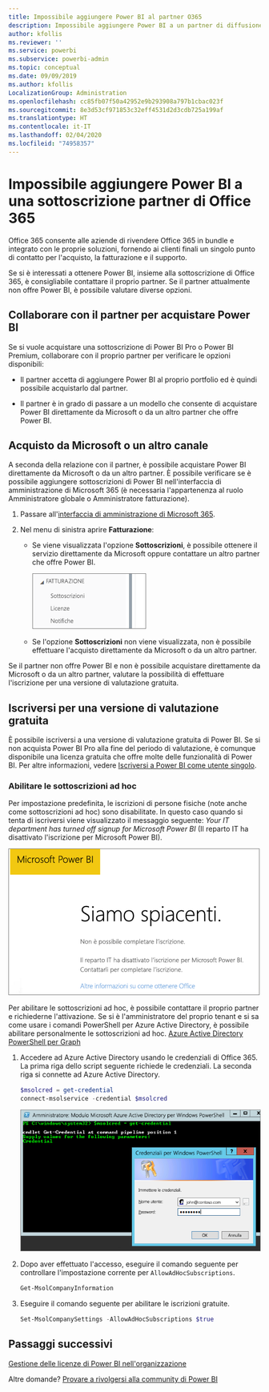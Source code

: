 ```yaml
---
title: Impossibile aggiungere Power BI al partner O365
description: Impossibile aggiungere Power BI a un partner di diffusione di Office 365. Il modello diffuso su diversi canali è un modello di acquisto usato da Office 365.
author: kfollis
ms.reviewer: ''
ms.service: powerbi
ms.subservice: powerbi-admin
ms.topic: conceptual
ms.date: 09/09/2019
ms.author: kfollis
LocalizationGroup: Administration
ms.openlocfilehash: cc85fb07f50a42952e9b293908a797b1cbac023f
ms.sourcegitcommit: 8e3d53cf971853c32eff4531d2d3cdb725a199af
ms.translationtype: HT
ms.contentlocale: it-IT
ms.lasthandoff: 02/04/2020
ms.locfileid: "74958357"
---
```

# <a name="unable-to-add-power-bi-to-office-365-partner-subscription"></a>Impossibile aggiungere Power BI a una sottoscrizione partner di Office 365

Office 365 consente alle aziende di rivendere Office 365 in bundle e integrato con le proprie soluzioni, fornendo ai clienti finali un singolo punto di contatto per l'acquisto, la fatturazione e il supporto.

Se si è interessati a ottenere Power BI, insieme alla sottoscrizione di Office 365, è consigliabile contattare il proprio partner. Se il partner attualmente non offre Power BI, è possibile valutare diverse opzioni.

## <a name="work-with-your-partner-to-purchase-power-bi"></a>Collaborare con il partner per acquistare Power BI

Se si vuole acquistare una sottoscrizione di Power BI Pro o Power BI Premium, collaborare con il proprio partner per verificare le opzioni disponibili:

* Il partner accetta di aggiungere Power BI al proprio portfolio ed è quindi possibile acquistarlo dal partner.

* Il partner è in grado di passare a un modello che consente di acquistare Power BI direttamente da Microsoft o da un altro partner che offre Power BI.

## <a name="purchase-from-microsoft-or-another-channel"></a>Acquisto da Microsoft o un altro canale

A seconda della relazione con il partner, è possibile acquistare Power BI direttamente da Microsoft o da un altro partner. È possibile verificare se è possibile aggiungere sottoscrizioni di Power BI nell'interfaccia di amministrazione di Microsoft 365 (è necessaria l'appartenenza al ruolo Amministratore globale o Amministratore fatturazione).

1. Passare all'[interfaccia di amministrazione di Microsoft 365](https://admin.microsoft.com/AdminPortal/Home#/homepage).

1. Nel menu di sinistra aprire **Fatturazione**:

    * Se viene visualizzata l'opzione **Sottoscrizioni**, è possibile ottenere il servizio direttamente da Microsoft oppure contattare un altro partner che offre Power BI.

        ![Fatturazione con sottoscrizioni](media/service-admin-syndication-partner/billingsub.png)

    * Se l'opzione **Sottoscrizioni** non viene visualizzata, non è possibile effettuare l'acquisto direttamente da Microsoft o da un altro partner.

Se il partner non offre Power BI e non è possibile acquistare direttamente da Microsoft o da un altro partner, valutare la possibilità di effettuare l'iscrizione per una versione di valutazione gratuita.

## <a name="sign-up-for-a-free-trial"></a>Iscriversi per una versione di valutazione gratuita

È possibile iscriversi a una versione di valutazione gratuita di Power BI. Se si non acquista Power BI Pro alla fine del periodo di valutazione, è comunque disponibile una licenza gratuita che offre molte delle funzionalità di Power BI. Per altre informazioni, vedere [Iscriversi a Power BI come utente singolo](service-self-service-signup-for-power-bi.md).

### <a name="enable-ad-hoc-subscriptions"></a>Abilitare le sottoscrizioni ad hoc

Per impostazione predefinita, le iscrizioni di persone fisiche (note anche come sottoscrizioni ad hoc) sono disabilitate. In questo caso quando si tenta di iscriversi viene visualizzato il messaggio seguente: *Your IT department has turned off signup for Microsoft Power BI* (Il reparto IT ha disattivato l'iscrizione per Microsoft Power BI).

![Immagine Siamo spiacenti](media/service-admin-syndication-partner/sorry.png)

Per abilitare le sottoscrizioni ad hoc, è possibile contattare il proprio partner e richiederne l'attivazione. Se si è l'amministratore del proprio tenant e si sa come usare i comandi PowerShell per Azure Active Directory, è possibile abilitare personalmente le sottoscrizioni ad hoc. [Azure Active Directory PowerShell per Graph](/powershell/azure/active-directory/install-adv2/)

1. Accedere ad Azure Active Directory usando le credenziali di Office 365. La prima riga dello script seguente richiede le credenziali. La seconda riga si connette ad Azure Active Directory.

    ```powershell
    $msolcred = get-credential
    connect-msolservice -credential $msolcred
    ```

    ![Immettere le credenziali](media/service-admin-syndication-partner/aad-signin.png)

1. Dopo aver effettuato l'accesso, eseguire il comando seguente per controllare l'impostazione corrente per `AllowAdHocSubscriptions`.

    ```powershell
    Get-MsolCompanyInformation
    ```

1. Eseguire il comando seguente per abilitare le iscrizioni gratuite.

    ```powershell
    Set-MsolCompanySettings -AllowAdHocSubscriptions $true
    ```

## <a name="next-steps"></a>Passaggi successivi

[Gestione delle licenze di Power BI nell'organizzazione](service-admin-licensing-organization.md)

Altre domande? [Provare a rivolgersi alla community di Power BI](https://community.powerbi.com/)